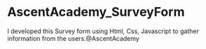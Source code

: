 # AscentAcademy_SurveyForm
I developed this Survey form using Html, Css, Javascript to gather information from the users.@AscentAcademy
